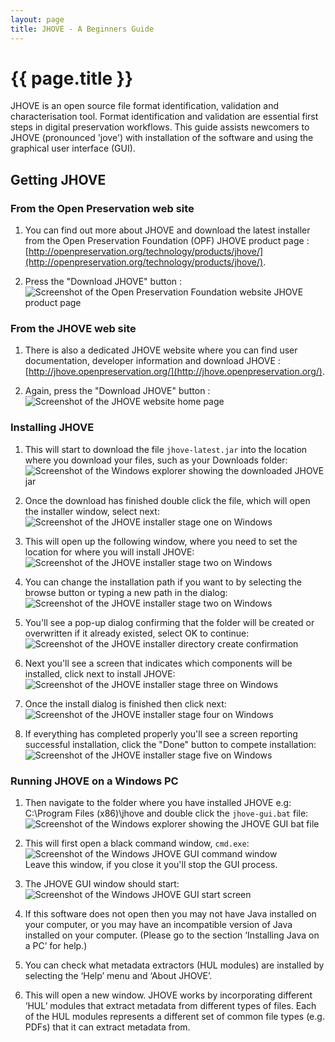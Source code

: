 ```yaml
---
layout: page
title: JHOVE - A Beginners Guide
---
```

{{ page.title }}
================
JHOVE is an open source file format identification, validation and characterisation tool. Format identification and validation are essential first steps in digital preservation workflows. This guide assists newcomers to JHOVE (pronounced 'jove') with installation of the software and using the graphical user interface (GUI).

Getting JHOVE
-------------

### From the Open Preservation web site
1. You can find out more about JHOVE and download the latest installer from the Open Preservation Foundation (OPF) JHOVE product page : [http://openpreservation.org/technology/products/jhove/](http://openpreservation.org/technology/products/jhove/).

2. Press the "Download JHOVE" button :<br/>
![Screenshot of the Open Preservation Foundation website JHOVE product page](/img/jhove-opf-download.png "OPF Site JHOVE product page")

### From the JHOVE web site
1. There is also a dedicated JHOVE website where you can find user documentation, developer information and download JHOVE : [http://jhove.openpreservation.org/](http://jhove.openpreservation.org/).

2. Again, press the "Download JHOVE" button :<br/>
![Screenshot of the JHOVE website home page](/img/jhove-download.png "JHOVE website home page")

### Installing JHOVE
1. This will start to download the file `jhove-latest.jar` into the location where you download your files, such as your Downloads folder:<br/>
![Screenshot of the Windows explorer showing the downloaded JHOVE jar](/img/jhove-down-windows.png "JHOVE download in Windows Explorer")

2. Once the download has finished double click the file, which will open the installer window, select next:<br/>
![Screenshot of the JHOVE installer stage one on Windows](/img/jhv-install-win-1.png "JHOVE installer stage one")

3. This will open up the following window, where you need to set the location for where you will install JHOVE:<br/>
![Screenshot of the JHOVE installer stage two on Windows](/img/jhv-install-win-2.png "JHOVE installer stage two")

4. You can change the installation path if you want to by selecting the browse button or typing a new path in the dialog:<br/>
![Screenshot of the JHOVE installer stage two on Windows](/img/jhv-install-win-2b.png "JHOVE installer stage two")

5. You'll see a pop-up dialog confirming that the folder will be created or overwritten if it already existed, select OK to continue:<br/>
![Screenshot of the JHOVE installer directory create confirmation](/img/jhv-cnfrm-create-win.png "JHOVE confirm directory create")

6. Next you'll see a screen that indicates which components will be installed, click next to install JHOVE:<br/>
![Screenshot of the JHOVE installer stage three on Windows](/img/jhv-install-win-3.png "JHOVE installer stage three")

7. Once the install dialog is finished then click next:<br/>
![Screenshot of the JHOVE installer stage four on Windows](/img/jhv-install-win-4.png "JHOVE installer stage four")

8. If everything has completed properly you'll see a screen reporting successful installation, click the "Done" button to compete installation:<br/>
![Screenshot of the JHOVE installer stage five on Windows](/img/jhv-install-win-5.png "JHOVE installer stage five")

### Running JHOVE on a Windows PC
1. Then navigate to the folder where you have installed JHOVE e.g: C:\Program Files (x86)\jhove and double click the `jhove-gui.bat` file:<br/>
![Screenshot of the Windows explorer showing the JHOVE GUI bat file](/img/jhove-run-gui-win.png "JHOVE GUI batch file in Windows Explorer")

2. This will first open a black command window, `cmd.exe`:<br/>
![Screenshot of the Windows JHOVE GUI command window](/img/jhove-win-cmd.png "JHOVE GUI command shell on Windows")<br/>
Leave this window, if you close it you'll stop the GUI process.

3. The JHOVE GUI window should start:<br/>
![Screenshot of the Windows JHOVE GUI start screen](/img/jhv-gui-win.png "JHOVE GUI start screen on Windows")<br/>

4. If this software does not open then you may not have Java installed on your computer, or you may have an incompatible version of Java installed on your computer. (Please go to the section ‘Installing Java on a PC’ for help.)

5. You can check what metadata extractors (HUL modules) are installed by selecting the ‘Help’ menu and  ‘About JHOVE’.

6. This will open a new window. JHOVE works by incorporating different ‘HUL’ modules that extract metadata from different types of files. Each of the HUL modules represents a different set of common file types (e.g. PDFs) that it can extract metadata from.
